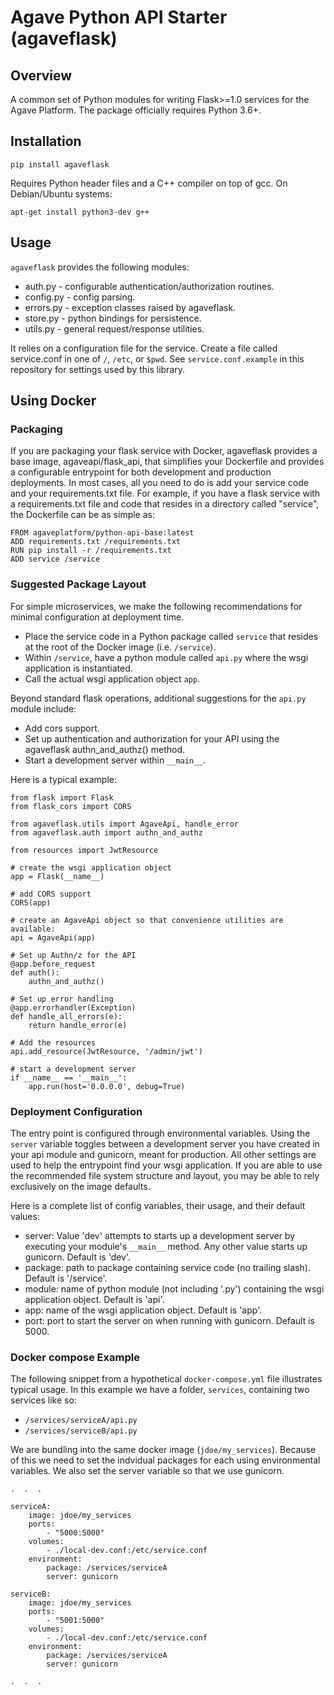 # Agave Python API Starter (agaveflask) #

## Overview ##

A common set of Python modules for writing Flask>=1.0 services for the Agave Platform. The package officially requires Python
3.6+.


## Installation ##

```
pip install agaveflask
```

Requires Python header files and a C++ compiler on top of gcc. On Debian/Ubuntu systems:

```
apt-get install python3-dev g++ 
```  

## Usage ##

`agaveflask` provides the following modules:

* auth.py - configurable authentication/authorization routines.
* config.py - config parsing.
* errors.py - exception classes raised by agaveflask.
* store.py - python bindings for persistence.
* utils.py - general request/response utilities.

It relies on a configuration file for the service. Create a file called service.conf in one of `/`, `/etc`, or `$pwd`.
See `service.conf.example` in this repository for settings used by this library.


## Using Docker ##

### Packaging ###
If you are packaging your flask service with Docker, agaveflask provides a base image, agaveapi/flask_api, that
simplifies your Dockerfile and provides a configurable entrypoint for both development and production deployments. In
most cases, all you need to do is add your service code and your requirements.txt file. For example, if you have a
flask service with a requirements.txt file and code that resides in a directory called "service", the Dockerfile can
be as simple as:

```
FROM agaveplatform/python-api-base:latest
ADD requirements.txt /requirements.txt
RUN pip install -r /requirements.txt
ADD service /service
```

### Suggested Package Layout ###

For simple microservices, we make the following recommendations for minimal configuration at deployment time.

* Place the service code in a Python package called `service` that resides at the root of the Docker image (i.e. `/service`).
* Within `/service`, have a python module called `api.py` where the wsgi application is instantiated.
* Call the actual wsgi application object `app`.

Beyond standard flask operations, additional suggestions for the `api.py` module include:

* Add cors support.
* Set up authentication and authorization for your API using the agaveflask authn_and_authz() method.
* Start a development server within `__main__`.

Here is a typical example:

```
from flask import Flask
from flask_cors import CORS

from agaveflask.utils import AgaveApi, handle_error
from agaveflask.auth import authn_and_authz

from resources import JwtResource

# create the wsgi application object
app = Flask(__name__)

# add CORS support
CORS(app)

# create an AgaveApi object so that convenience utilities are available:
api = AgaveApi(app)

# Set up Authn/z for the API
@app.before_request
def auth():
    authn_and_authz()

# Set up error handling
@app.errorhandler(Exception)
def handle_all_errors(e):
    return handle_error(e)

# Add the resources
api.add_resource(JwtResource, '/admin/jwt')

# start a development server
if __name__ == '__main__':
    app.run(host='0.0.0.0', debug=True)
```

### Deployment Configuration ###
The entry point is configured through environmental variables. Using the `server` variable toggles between a
development server you have created in your api module and gunicorn, meant for production.
All other settings are used to help the entrypoint find
your wsgi application. If you are able to use the recommended file system structure and layout, you may be able to
rely exclusively on the image defaults.

Here is a complete list of config variables, their usage, and their default values:

* server: Value 'dev' attempts to starts up a development server by executing your module's `__main__` method. Any
other value starts up gunicorn. Default is 'dev'.
* package: path to package containing service code (no trailing slash). Default is '/service'.
* module: name of python module (not including '.py') containing the wsgi application object. Default is 'api'.
* app: name of the wsgi application object. Default is 'app'.
* port: port to start the server on when running with gunicorn. Default is 5000.


### Docker compose Example ###
The following snippet from a hypothetical `docker-compose.yml` file illustrates typical usage. In this example we have a
folder, `services`, containing two services like so:

* `/services/serviceA/api.py`
* `/services/serviceB/api.py`

We are bundling into the same docker image (`jdoe/my_services`). Because of this we need to set the indvidual packages for each using environmental variables. We also set the server
variable so that we use gunicorn.

```
.  .  .

serviceA:
    image: jdoe/my_services
    ports:
        - "5000:5000"
    volumes:
        - ./local-dev.conf:/etc/service.conf
    environment:
        package: /services/serviceA
        server: gunicorn

serviceB:
    image: jdoe/my_services
    ports:
        - "5001:5000"
    volumes:
        - ./local-dev.conf:/etc/service.conf
    environment:
        package: /services/serviceA
        server: gunicorn

.  .  .

```
